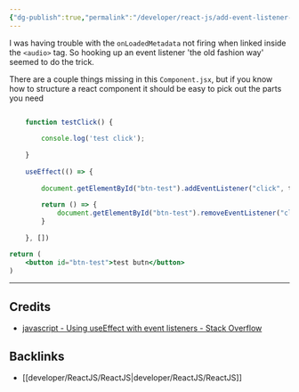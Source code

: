 ```yaml
---
{"dg-publish":true,"permalink":"/developer/react-js/add-event-listener-in-react-js/","noteIcon":""}
---
```


I was having trouble with the `onLoadedMetadata` not firing when linked inside the `<audio>` tag. So hooking up an event listener 'the old fashion way' seemed to do the trick.

There are a couple things missing in this `Component.jsx`, but if you know how to structure a react component it should be easy to pick out the parts you need

```jsx

	function testClick() {
	
		console.log('test click');
	
	}
	
	useEffect(() => {
	
		document.getElementById("btn-test").addEventListener("click", testClick )
		
		return () => {
			document.getElementById("btn-test").removeEventListener("click", testClick )
		}
	
	}, [])

return (
	<button id="btn-test">test butn</button>
)
```

---
## Credits
- [javascript - Using useEffect with event listeners - Stack Overflow](https://stackoverflow.com/questions/55262596/using-useeffect-with-event-listeners)

## Backlinks
- [[developer/ReactJS/ReactJS\|developer/ReactJS/ReactJS]]